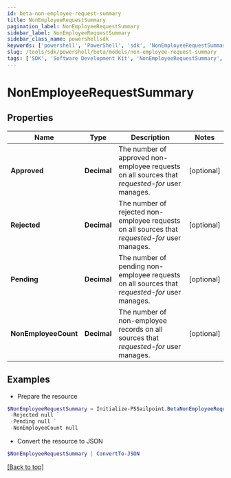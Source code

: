```yaml
---
id: beta-non-employee-request-summary
title: NonEmployeeRequestSummary
pagination_label: NonEmployeeRequestSummary
sidebar_label: NonEmployeeRequestSummary
sidebar_class_name: powershellsdk
keywords: ['powershell', 'PowerShell', 'sdk', 'NonEmployeeRequestSummary', 'BetaNonEmployeeRequestSummary'] 
slug: /tools/sdk/powershell/beta/models/non-employee-request-summary
tags: ['SDK', 'Software Development Kit', 'NonEmployeeRequestSummary', 'BetaNonEmployeeRequestSummary']
---
```



# NonEmployeeRequestSummary

## Properties

Name | Type | Description | Notes
------------ | ------------- | ------------- | -------------
**Approved** | **Decimal** | The number of approved non-employee requests on all sources that *requested-for* user manages. | [optional] 
**Rejected** | **Decimal** | The number of rejected non-employee requests on all sources that *requested-for* user manages. | [optional] 
**Pending** | **Decimal** | The number of pending non-employee requests on all sources that *requested-for* user manages. | [optional] 
**NonEmployeeCount** | **Decimal** | The number of non-employee records on all sources that *requested-for* user manages. | [optional] 

## Examples

- Prepare the resource
```powershell
$NonEmployeeRequestSummary = Initialize-PSSailpoint.BetaNonEmployeeRequestSummary  -Approved null `
 -Rejected null `
 -Pending null `
 -NonEmployeeCount null
```

- Convert the resource to JSON
```powershell
$NonEmployeeRequestSummary | ConvertTo-JSON
```


[[Back to top]](#) 

